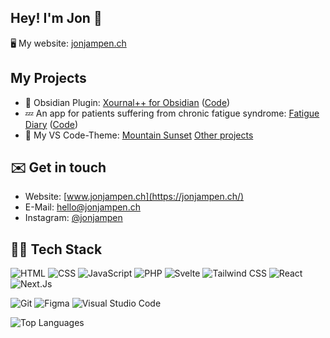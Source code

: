 <!-- **jonjampen/jonjampen** is a ✨ _special_ ✨ repository because its `README.md` (this file) appears on your GitHub profile. -->

## Hey! I'm Jon 👋
🖥️ My website: [jonjampen.ch](https://jonjampen.ch/)

<!-- - 📚 I'm currently learning React Native -->

## My Projects
- 📝 Obsidian Plugin: [Xournal++ for Obsidian](https://obsidian.md/plugins?id=xournalpp) ([Code](https://github.com/jonjampen/obsidian-xournalpp))
- 💤 An app for patients suffering from chronic fatigue syndrome: [Fatigue Diary](https://fatiguediary.ch) ([Code](https://github.com/jonjampen/fatiguediary))
- 🌄 My VS Code-Theme: [Mountain Sunset](https://github.com/jonjampen/mountain-sunset-vscode-theme)
[Other projects](https://jonjampen.ch/projects)

## ✉️ Get in touch
- Website: [www.jonjampen.ch](https://jonjampen.ch/)
- E-Mail: [hello@jonjampen.ch](mailto:hello@jonjampen.ch)
- Instagram: [@jonjampen](https://www.instagram.com/jonjampen)

## 👨‍💻 Tech Stack
<img src="https://img.shields.io/badge/-HTML-1C1C1C?logo=HTML5&logoColor=&style=for-the-badge" alt="HTML"/> <img src="https://img.shields.io/badge/-CSS-1C1C1C?logo=CSS3&logoColor=1572B6&style=for-the-badge" alt="CSS"/>
<img src="https://img.shields.io/badge/-JavaScript-1C1C1C?logo=Javascript&logoColor=&style=for-the-badge" alt="JavaScript"/>
<img src="https://img.shields.io/badge/-PHP-1C1C1C?logo=PHP&logoColor=&style=for-the-badge" alt="PHP"/>
<img src="https://img.shields.io/badge/-Svelte-1C1C1C?logo=Svelte&logoColor=&style=for-the-badge" alt="Svelte"/>
<img src="https://img.shields.io/badge/-TailwindCSS-1C1C1C?logo=TailwindCSS&logoColor=&style=for-the-badge" alt="Tailwind CSS"/>
<img src="https://img.shields.io/badge/-React-1C1C1C?logo=React&logoColor=&style=for-the-badge" alt="React"/>
<img src="https://img.shields.io/badge/-Next.Js-1C1C1C?logo=NextDotJs&logoColor=&style=for-the-badge" alt="Next.Js"/>

<img src="https://img.shields.io/badge/-Git-1C1C1C?logo=Git&logoColor=&style=for-the-badge" alt="Git"/> <img src="https://img.shields.io/badge/-Figma-1C1C1C?logo=Figma&logoColor=&style=for-the-badge" alt="Figma"/>
<img src="https://img.shields.io/badge/-VS%20Code-1C1C1C?logo=Visual%20Studio%20Code&logoColor=007ACC&style=for-the-badge" alt="Visual Studio Code"/>

![Top Languages](https://github-readme-stats.vercel.app/api/top-langs/?username=jonjampen&layout=compact)
